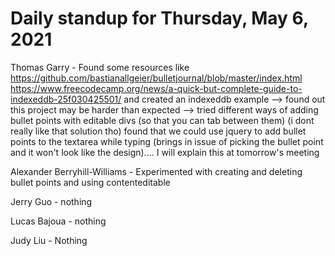 # Daily standup for Thursday, May 6, 2021

Thomas Garry - Found some resources like https://github.com/bastianallgeier/bulletjournal/blob/master/index.html https://www.freecodecamp.org/news/a-quick-but-complete-guide-to-indexeddb-25f030425501/ and created an indexeddb example --> found out this project may be harder than expected --> tried different ways of adding bullet points with editable divs (so that you can tab between them) (i dont really like that solution tho) found that we could use jquery to add bullet points to the textarea while typing (brings in issue of picking the bullet point and it won't look like the design).... I will explain this at tomorrow's meeting

Alexander Berryhill-Williams - Experimented with creating and deleting bullet points and using contenteditable

Jerry Guo - nothing

Lucas Bajoua - nothing

Judy Liu - Nothing

